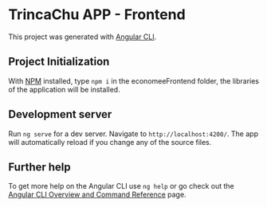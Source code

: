 # TrincaChu APP - Frontend

This project was generated with [Angular CLI](https://github.com/angular/angular-cli).

## Project Initialization

With [NPM](https://www.npmjs.com/) installed, type `npm i` in the economeeFrontend folder, the libraries of the application will be installed.

## Development server

Run `ng serve` for a dev server. Navigate to `http://localhost:4200/`. The app will automatically reload if you change any of the source files.

## Further help

To get more help on the Angular CLI use `ng help` or go check out the [Angular CLI Overview and Command Reference](https://angular.io/cli) page.
